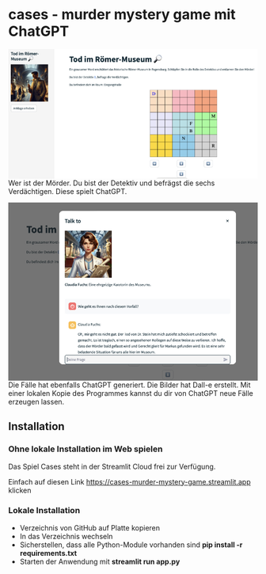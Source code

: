 # cases - murder mystery game mit ChatGPT

<img src="img/image1.jpg" width="640" align="left"><br><br><br><br><br><br><br><br><br><br><br><br><br><br>

Wer ist der Mörder. Du bist der Detektiv und befrägst die sechs Verdächtigen. Diese spielt ChatGPT.

<img src="img/image2.jpg" width="640" align="left"><br><br><br><br><br><br><br><br><br><br><br><br><br><br>

Die Fälle hat ebenfalls ChatGPT generiert. Die Bilder hat Dall-e erstellt. Mit einer lokalen Kopie des Programmes kannst du dir von ChatGPT neue Fälle erzeugen lassen.

## Installation

### Ohne lokale Installation im Web spielen

Das Spiel Cases steht in der Streamlit Cloud frei zur Verfügung.

Einfach auf diesen Link https://cases-murder-mystery-game.streamlit.app klicken

### Lokale Installation

* Verzeichnis von GitHub auf Platte kopieren
* In das Verzeichnis wechseln
* Sicherstellen, dass alle Python-Module vorhanden sind **pip install -r requirements.txt**
* Starten der Anwendung mit **streamlit run app.py**


```Rust

```
